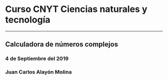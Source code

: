 #         Curso CNYT Ciencias naturales y tecnología
---
## Calculadora de números complejos
### 4 de Septiembre del 2019
### Juan Carlos Alayón Molina
